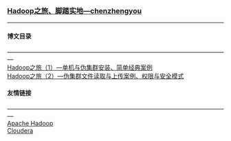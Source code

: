 
### [Hadoop之旅、脚踏实地—chenzhengyou](http://blog.csdn.net/column/details/15446.html)      
******************



#### 博文目录
—————————————————————————————————————          
[Hadoop之旅（1）—单机与伪集群安装、简单经典案例](http://blog.csdn.net/javawebrookie/article/details/73249424)      
[Hadoop之旅（2）—伪集群文件读取与上传案例、权限与安全模式](http://blog.csdn.net/javawebrookie/article/details/73384918)         





#### 友情链接
—————————————————————————————————————         
[Apache Hadoop](http://hadoop.apache.org/)      
[Cloudera](https://www.cloudera.com/)       